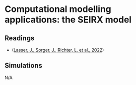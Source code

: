 # **Computational modelling applications: the SEIRX model**

## Readings

- ([Lasser, J., Sorger, J., Richter, L. et al., 2022](https://www.nature.com/articles/s41467-022-28170-6))


## Simulations

N/A
